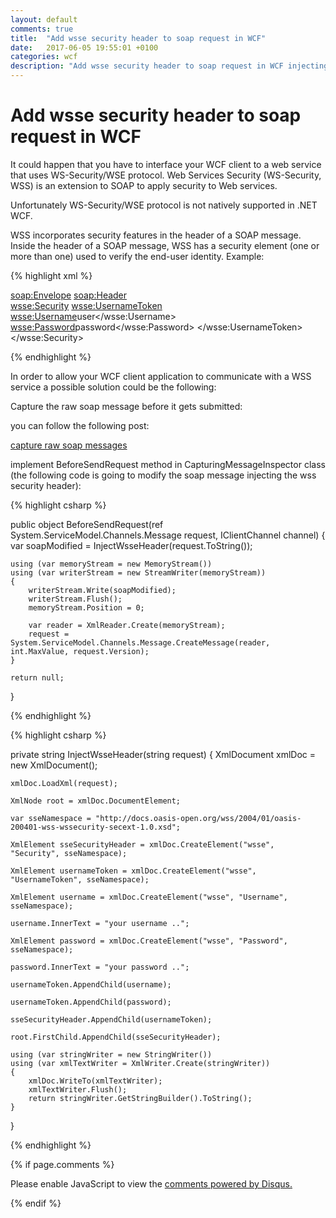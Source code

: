 ```yaml
---
layout: default
comments: true
title:  "Add wsse security header to soap request in WCF"
date:   2017-06-05 19:55:01 +0100
categories: wcf
description: "Add wsse security header to soap request in WCF injecting the wsse security header in the soap request before it gets submitted"
---
```

# [](#header-1)Add wsse security header to soap request in WCF

It could happen that you have to interface your WCF client to a web service that uses WS-Security/WSE protocol. Web Services Security (WS-Security, WSS) is an extension to SOAP to apply security to Web services. 

Unfortunately WS-Security/WSE protocol is not natively supported in .NET WCF.

WSS incorporates security features in the header of a SOAP message. Inside the header of a SOAP message, WSS has a security element (one or more than one) used to verify the end-user identity. Example:

{% highlight xml %}

<soap:Envelope>
 <soap:Header>	     
  <wsse:Security>
   <wsse:UsernameToken>
    <wsse:Username>user</wsse:Username>
    <wsse:Password>password</wsse:Password>
   </wsse:UsernameToken>
  </wsse:Security>

{% endhighlight %}

In order to allow your WCF client application to communicate with a WSS service a possible solution could be the following:

Capture the raw soap message before it gets submitted:

you can follow the following post:

<a href="http://mbsguru.blogspot.ie/2012/11/capturing-and-using-raw-soap-messages.html">capture raw soap messages</a> 

implement BeforeSendRequest method in CapturingMessageInspector class (the following code is going to modify the soap message injecting the wss security header):

{% highlight csharp %}

public object BeforeSendRequest(ref System.ServiceModel.Channels.Message request, IClientChannel channel)
{
	var soapModified = InjectWsseHeader(request.ToString());

    using (var memoryStream = new MemoryStream())
    using (var writerStream = new StreamWriter(memoryStream)) 
	{
        writerStream.Write(soapModified);
        writerStream.Flush();
        memoryStream.Position = 0;

        var reader = XmlReader.Create(memoryStream);
        request = System.ServiceModel.Channels.Message.CreateMessage(reader, int.MaxValue, request.Version);
    }

    return null;
}

{% endhighlight %}


{% highlight csharp %}

private string InjectWsseHeader(string request)
{
    XmlDocument xmlDoc = new XmlDocument();

    xmlDoc.LoadXml(request);

    XmlNode root = xmlDoc.DocumentElement;

    var sseNamespace = "http://docs.oasis-open.org/wss/2004/01/oasis-200401-wss-wssecurity-secext-1.0.xsd";

    XmlElement sseSecurityHeader = xmlDoc.CreateElement("wsse", "Security", sseNamespace);

    XmlElement usernameToken = xmlDoc.CreateElement("wsse", "UsernameToken", sseNamespace);

    XmlElement username = xmlDoc.CreateElement("wsse", "Username", sseNamespace);

    username.InnerText = "your username ..";

    XmlElement password = xmlDoc.CreateElement("wsse", "Password", sseNamespace);

    password.InnerText = "your password ..";

    usernameToken.AppendChild(username);

    usernameToken.AppendChild(password);

    sseSecurityHeader.AppendChild(usernameToken);

    root.FirstChild.AppendChild(sseSecurityHeader);

    using (var stringWriter = new StringWriter())
    using (var xmlTextWriter = XmlWriter.Create(stringWriter))
    {
        xmlDoc.WriteTo(xmlTextWriter);
        xmlTextWriter.Flush();
        return stringWriter.GetStringBuilder().ToString();
    }
}

{% endhighlight %}




{% if page.comments %}

<div id="disqus_thread"></div>
<script>

/**
*  RECOMMENDED CONFIGURATION VARIABLES: EDIT AND UNCOMMENT THE SECTION BELOW TO INSERT DYNAMIC VALUES FROM YOUR PLATFORM OR CMS.
*  LEARN WHY DEFINING THESE VARIABLES IS IMPORTANT: https://disqus.com/admin/universalcode/#configuration-variables*/

var disqus_config = function () {
this.page.url = 'https://maciti.github.io/wcf/2017/06/05/add-wsse-security-header-to-soap-request-in-WCF.html';  // Replace PAGE_URL with your page's canonical URL variable
this.page.identifier = '2017-06-05-add-wsse-security-header-to-soap-request-wcf'; // Replace PAGE_IDENTIFIER with your page's unique identifier variable
};

(function() { // DON'T EDIT BELOW THIS LINE
var d = document, s = d.createElement('script');
s.src = 'https://maciti-github-io.disqus.com/embed.js';
s.setAttribute('data-timestamp', +new Date());
(d.head || d.body).appendChild(s);
})();
</script>
<noscript>Please enable JavaScript to view the <a href="https://disqus.com/?ref_noscript">comments powered by Disqus.</a></noscript>
  
{% endif %}
